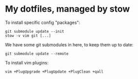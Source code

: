 # My dotfiles, managed by stow

To install specific config "packages":

    git submodule update --init
    stow -v vim git [...]

We have some git submodules in here, to keep them up to date:

    git submodule update --remote

To install vim plugins:

    vim +PlugUpgrade +PlugUpdate +PlugClean +qall
